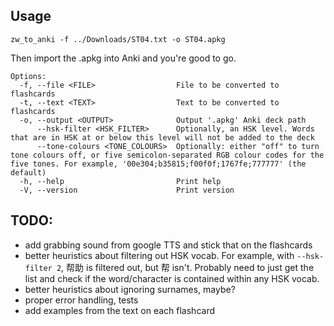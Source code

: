 ## Usage
```console
zw_to_anki -f ../Downloads/ST04.txt -o ST04.apkg
```
Then import the .apkg into Anki and you're good to go.

```console
Options:
  -f, --file <FILE>                  File to be converted to flashcards
  -t, --text <TEXT>                  Text to be converted to flashcards
  -o, --output <OUTPUT>              Output '.apkg' Anki deck path
      --hsk-filter <HSK_FILTER>      Optionally, an HSK level. Words that are in HSK at or below this level will not be added to the deck
      --tone-colours <TONE_COLOURS>  Optionally: either "off" to turn tone colours off, or five semicolon-separated RGB colour codes for the five tones. For example, '00e304;b35815;f00f0f;1767fe;777777' (the default)
  -h, --help                         Print help
  -V, --version                      Print version
```

## TODO:
 - add grabbing sound from google TTS and stick that on the flashcards
 - better heuristics about filtering out HSK vocab. For example, with `--hsk-filter 2`, 帮助 is filtered out, but 帮 isn't. Probably need to just get the list and check if the word/character is contained within any HSK vocab.
 - better heuristics about ignoring surnames, maybe?
 - proper error handling, tests
 - add examples from the text on each flashcard
